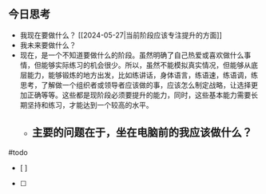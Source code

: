 ## 今日思考

- 我现在要做什么？ [[2024-05-27|当前阶段应该专注提升的方面]] 
- 我未来要做什么？
- 现在，是一个不知道要做什么的阶段。虽然明确了自己热爱或喜欢做什么事情，但能够实际练习的机会很少。所以，虽然不能模拟真实情况，但能够从底层能力，能够锻炼的地方出发，比如练讲话，身体语言，练语速，练语调，练思考，了解做一个组织者或领导者应该做的事，应该怎么制定战略，让选择更加正确等等。这些都是现阶段必须要提升的能力，同时，这些基本能力需要长期坚持和练习，才能达到一个较高的水平。
	- 主要的问题在于，坐在电脑前的我应该做什么？
		- 

#todo
- [ ] 
- [ ] 
